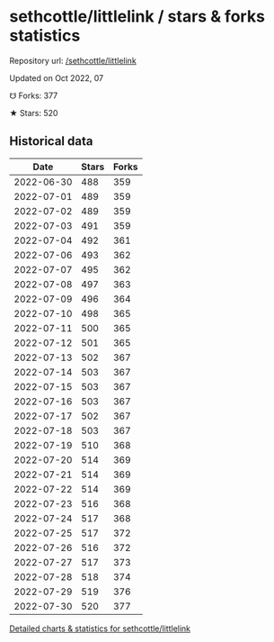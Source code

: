 # sethcottle/littlelink / stars & forks statistics

Repository url: [/sethcottle/littlelink](https://github.com/sethcottle/littlelink)

Updated on Oct 2022, 07

☋ Forks: 377

★ Stars: 520

## Historical data
| Date | Stars | Forks |
|------|-------|-------|
| 2022-06-30 | 488 | 359 | 
| 2022-07-01 | 489 | 359 | 
| 2022-07-02 | 489 | 359 | 
| 2022-07-03 | 491 | 359 | 
| 2022-07-04 | 492 | 361 | 
| 2022-07-06 | 493 | 362 | 
| 2022-07-07 | 495 | 362 | 
| 2022-07-08 | 497 | 363 | 
| 2022-07-09 | 496 | 364 | 
| 2022-07-10 | 498 | 365 | 
| 2022-07-11 | 500 | 365 | 
| 2022-07-12 | 501 | 365 | 
| 2022-07-13 | 502 | 367 | 
| 2022-07-14 | 503 | 367 | 
| 2022-07-15 | 503 | 367 | 
| 2022-07-16 | 503 | 367 | 
| 2022-07-17 | 502 | 367 | 
| 2022-07-18 | 503 | 367 | 
| 2022-07-19 | 510 | 368 | 
| 2022-07-20 | 514 | 369 | 
| 2022-07-21 | 514 | 369 | 
| 2022-07-22 | 514 | 369 | 
| 2022-07-23 | 516 | 368 | 
| 2022-07-24 | 517 | 368 | 
| 2022-07-25 | 517 | 372 | 
| 2022-07-26 | 516 | 372 | 
| 2022-07-27 | 517 | 373 | 
| 2022-07-28 | 518 | 374 | 
| 2022-07-29 | 519 | 376 | 
| 2022-07-30 | 520 | 377 | 


[Detailed charts & statistics for sethcottle/littlelink](https://reviewgithub.com/rep/sethcottle/littlelink)
